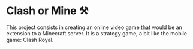 # Clash or Mine ⚒
This project consists in creating an online video game that would be an extension to a Minecraft server.
It is a strategy game, a bit like the mobile game: Clash Royal.
